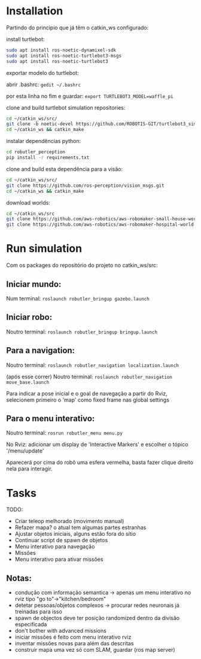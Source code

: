 # Installation
Partindo do principio que já têm o catkin_ws configurado:

install turtlebot:
```bash
sudo apt install ros-noetic-dynamixel-sdk
sudo apt install ros-noetic-turtlebot3-msgs
sudo apt install ros-noetic-turtlebot3
```

exportar modelo do turtlebot:

abrir .bashrc: `gedit ~/.bashrc`

por esta linha no fim e guardar: `export TURTLEBOT3_MODEL=waffle_pi`

clone and build turtlebot simulation repositories:
```bash
cd ~/catkin_ws/src/
git clone -b noetic-devel https://github.com/ROBOTIS-GIT/turtlebot3_simulations.git
cd ~/catkin_ws && catkin_make
```

instalar dependências python:
```bash
cd robutler_perception
pip install -r requirements.txt
```

clone and build esta dependência para a visão:
```bash
cd ~/catkin_ws/src/
git clone https://github.com/ros-perception/vision_msgs.git
cd ~/catkin_ws && catkin_make
```


download worlds:
```bash
cd ~/catkin_ws/src
git clone https://github.com/aws-robotics/aws-robomaker-small-house-world
git clone https://github.com/aws-robotics/aws-robomaker-hospital-world
```

# Run simulation
Com os packages do repositório do projeto no catkin_ws/src:

## Iniciar mundo:

Num terminal: `roslaunch robutler_bringup gazebo.launch`


## Iniciar robo:

Noutro terminal: `roslaunch robutler_bringup bringup.launch`


## Para a navigation:

Noutro terminal: `roslaunch robutler_navigation localization.launch`

(após esse correr) Noutro terminal: `roslaunch robutler_navigation move_base.launch`

Para indicar a pose inicial e o goal de navegação a partir do Rviz, selecionem primeiro o 'map' como fixed frame nas global settings

## Para o menu interativo:

Noutro terminal: `rosrun robutler_menu menu.py`

No Rviz: adicionar um display de 'Interactive Markers' e escolher o tópico '/menu/update'

Aparecerá por cima do robô uma esfera vermelha, basta fazer clique direito nela para interagir.



# Tasks

TODO:
- Criar teleop melhorado (movimento manual)
- Refazer mapa? o atual tem algumas partes estranhas
- Ajustar objetos iniciais, alguns estão fora do sítio
- Continuar script de spawn de objetos
- Menu interativo para navegação
- Missões
- Menu interativo para ativar missões

## Notas:
- condução com informação semantica -> apenas um menu interativo no rviz tipo "go to"->"kitchen/bedroom"
- detetar pessoas/objetos complexos -> procurar redes neuronais já treinadas para isso
- spawn de objectos deve ter posição randomized dentro da divisão especificada
- don't bother with advanced missions
- iniciar missões é feito com menu interativo rviz
- inventar missões novas para além das descritas
- construir mapa uma vez só com SLAM, guardar (ros map server)

